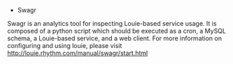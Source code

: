 * Swagr

Swagr is an analytics tool for inspecting Louie-based service usage. It is composed of a python script which should be executed as a cron, a MySQL schema, a Louie-based service, and a web client. For more information on configuring and
using louie, please visit http://louie.rhythm.com/manual/swagr/start.html
